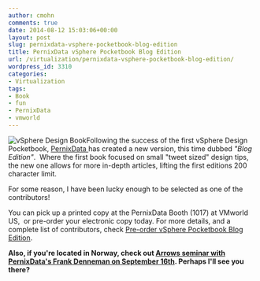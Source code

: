 ```yaml
---
author: cmohn
comments: true
date: 2014-08-12 15:03:06+00:00
layout: post
slug: pernixdata-vsphere-pocketbook-blog-edition
title: PernixData vSphere Pocketbook Blog Edition
url: /virtualization/pernixdata-vsphere-pocketbook-blog-edition/
wordpress_id: 3310
categories:
- Virtualization
tags:
- Book
- fun
- PernixData
- vmworld
---
```


![vSphere Design Book](http://vninja.net/wordpress/wp-content/uploads/2014/08/vSphere_design_book_Front_246px-182x300.png)Following the success of the first vSphere Design Pocketbook, [PernixData ](http://pernixdata.com)has created a new version, this time dubbed _"Blog Edition"_.  Where the first book focused on small "tweet sized" design tips, the new one allows for more in-depth articles, lifting the first editions 200 character limit.
<!--more-->

For some reason, I have been lucky enough to be selected as one of the contributors!

You can pick up a printed copy at the PernixData Booth (1017) at VMworld US,  or pre-order your electronic copy today.
For more details, and a complete list of contributors, check [Pre-order vSphere Pocketbook Blog Edition](http://frankdenneman.nl/2014/08/07/pre-order-vsphere-pocketbook-blog-edition/).

**Also, if you're located in Norway, check out [Arrows seminar with PernixData's Frank Denneman on September 16th](https://ecs-no.arrow.com/produsenter/PernixData/Aktiviteter/Sider/Seminar-med-teknologiguru-Frank-Denneman-16-september.aspx). Perhaps I'll see you there?**
